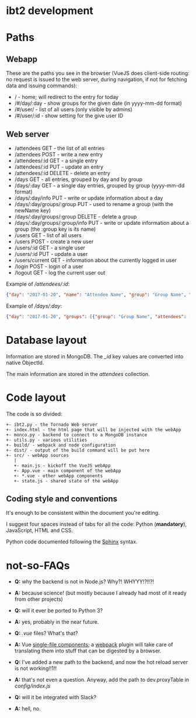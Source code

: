 ibt2 development
================

Paths
=====

Webapp
------

These are the paths you see in the browser (VueJS does client-side routing: no request is issued to the web server, during navigation, if not for fetching data and issuing commands):

- / - home; will redirect to the entry for today
- /#/day/:day - show groups for the given date (in yyyy-mm-dd format)
- /#/user/ - list of all users (only visible by admins)
- /#/user/:id - show setting for the give user ID

Web server
----------

- /attendees GET - the list of all entries
- /attendees POST - write a new entry
- /attendees/:id GET - a single entry
- /attendees/:id PUT - update an entry
- /attendees/:id DELETE - delete an entry
- /days GET - all entries, grouped by day and by group
- /days/:day GET - a single day entries, grouped by group (yyyy-mm-dd format)
- /days/:day/info PUT - write or update information about a day
- /days/:day/groups/:group PUT - used to rename a group (with the newName key)
- /days/:day/groups/:group DELETE - delete a group
- /days/:day/groups/:group/info PUT - write or update information about a group (the :group key is its name)
- /users GET - list of all users
- /users POST - create a new user
- /users/:id GET - a single user
- /users/:id PUT - update a user
- /users/current GET - information about the currently logged in user
- /login POST - login of a user
- /logout GET - log the current user out

Example of */attendees/:id*:
``` json
{"day": "2017-01-20", "name": "Attendee Name", "group": "Group Name", "updated_by": "587a7c79dff0d71c89211dc4", "created_at": "2017-01-20 13:57:26.029000", "updated_at": "2017-01-20 13:57:26.029000", "created_by": "587a7c79dff0d71c89211dc4", "_id": "58820936dff0d740dee647a4"}
```

Example of */days/:day*:
``` json
{"day": "2017-01-20", "groups": [{"group": "Group Name", "attendees": [{"day": "2017-01-20", "name": "Attendee Name", "group": "Group Name", "updated_by": "587a7c79dff0d71c89211dc4", "created_at": "2017-01-20 13:57:26.029000", "updated_at": "2017-01-20 13:57:26.029000", "created_by": "587a7c79dff0d71c89211dc4", "_id": "58820936dff0d740dee647a4"}]}]}
```


Database layout
===============

Information are stored in MongoDB.  The *_id* key values are converted into native ObjectId.

The main information are stored in the *attendees* collection.


Code layout
===========

The code is so divided:

    +- ibt2.py - the Tornado Web server
    +- index.html - the html page that will be injected with the webApp
    +- monco.py - backend to connect to a MongoDB instance
    +- utils.py - various utilities
    +- build/ - webpack and node configuration
    +- dist/ - output of the build command will be put here
    +- src/ - webApp sources
       |
       +- main.js - kickoff the VueJS webApp
       +- App.vue - main component of the webApp
       +- *.vue - other webApp components
       +- state.js - shared state of the webApp


Coding style and conventions
----------------------------

It's enough to be consistent within the document you're editing.

I suggest four spaces instead of tabs for all the code: Python (**mandatory**), JavaScript, HTML and CSS.

Python code documented following the [Sphinx](http://sphinx-doc.org/) syntax.


not-so-FAQs
===========


- **Q:** why the backend is not in Node.js? Why?! WHYYY!?!!?!
- **A:** because science! (but mostly because I already had most of it ready from other projects)


- **Q:** will it ever be ported to Python 3?
- **A:** yes, probably in the near future.


- **Q:** *.vue* files? What's that?
- **A:** Vue [single-file components](https://vuejs.org/v2/guide/single-file-components.html); a [webpack](https://webpack.js.org/) plugin will take care of translating them into stuff that can be digested by a browser.

- **Q:** I've added a new path to the backend, and now the hot reload server is not working!!1!!
- **A:** that's not even a question.  Anyway, add the path to dev.proxyTable in *config/index.js*


- **Q:** will it be integrated with Slack?
- **A:** hell, no.
